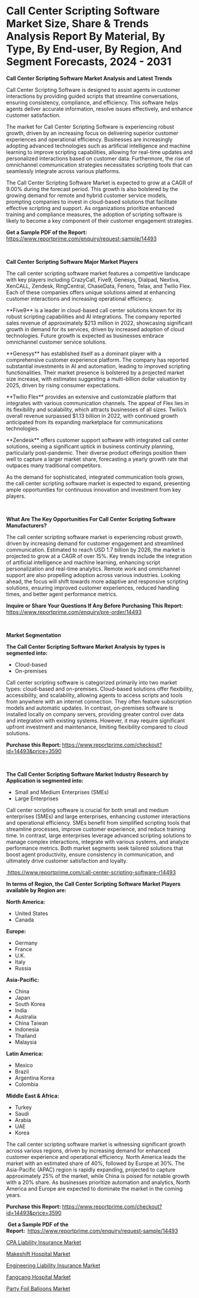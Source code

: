 <p><h1>Call Center Scripting Software Market Size, Share & Trends Analysis Report By Material, By Type, By End-user, By Region, And Segment Forecasts, 2024 - 2031</h1></p><p><strong>Call Center Scripting Software Market Analysis and Latest Trends</strong></p>
<p><p>Call Center Scripting Software is designed to assist agents in customer interactions by providing guided scripts that streamline conversations, ensuring consistency, compliance, and efficiency. This software helps agents deliver accurate information, resolve issues effectively, and enhance customer satisfaction. </p><p>The market for Call Center Scripting Software is experiencing robust growth, driven by an increasing focus on delivering superior customer experiences and operational efficiency. Businesses are increasingly adopting advanced technologies such as artificial intelligence and machine learning to improve scripting capabilities, allowing for real-time updates and personalized interactions based on customer data. Furthermore, the rise of omnichannel communication strategies necessitates scripting tools that can seamlessly integrate across various platforms.</p><p>The Call Center Scripting Software Market is expected to grow at a CAGR of 9.00% during the forecast period. This growth is also bolstered by the growing demand for remote and hybrid customer service models, prompting companies to invest in cloud-based solutions that facilitate effective scripting and support. As organizations prioritize enhanced training and compliance measures, the adoption of scripting software is likely to become a key component of their customer engagement strategies.</p></p>
<p><strong>Get a Sample PDF of the Report:&nbsp;</strong> <a href="https://www.reportprime.com/enquiry/request-sample/14493">https://www.reportprime.com/enquiry/request-sample/14493</a></p>
<p>&nbsp;</p>
<p><strong>Call Center Scripting Software Major Market Players</strong></p>
<p><p>The call center scripting software market features a competitive landscape with key players including CrazyCall, Five9, Genesys, Dialpad, Nextiva, XenCALL, Zendesk, RingCentral, ChaseData, Fenero, Telax, and Twilio Flex. Each of these companies offers unique solutions aimed at enhancing customer interactions and increasing operational efficiency.</p><p>**Five9** is a leader in cloud-based call center solutions known for its robust scripting capabilities and AI integrations. The company reported sales revenue of approximately $213 million in 2022, showcasing significant growth in demand for its services, driven by increased adoption of cloud technologies. Future growth is expected as businesses embrace omnichannel customer service solutions.</p><p>**Genesys** has established itself as a dominant player with a comprehensive customer experience platform. The company has reported substantial investments in AI and automation, leading to improved scripting functionalities. Their market presence is bolstered by a projected market size increase, with estimates suggesting a multi-billion dollar valuation by 2025, driven by rising consumer expectations.</p><p>**Twilio Flex** provides an extensive and customizable platform that integrates with various communication channels. The appeal of Flex lies in its flexibility and scalability, which attracts businesses of all sizes. Twilio’s overall revenue surpassed $1.13 billion in 2022, with continued growth anticipated from its expanding marketplace for communications technologies.</p><p>**Zendesk** offers customer support software with integrated call center solutions, seeing a significant uptick in business continuity planning, particularly post-pandemic. Their diverse product offerings position them well to capture a larger market share, forecasting a yearly growth rate that outpaces many traditional competitors.</p><p>As the demand for sophisticated, integrated communication tools grows, the call center scripting software market is expected to expand, presenting ample opportunities for continuous innovation and investment from key players.</p></p>
<p>&nbsp;</p>
<p><strong>What Are The Key Opportunities For Call Center Scripting Software Manufacturers?</strong></p>
<p><p>The call center scripting software market is experiencing robust growth, driven by increasing demand for customer engagement and streamlined communication. Estimated to reach USD 1.7 billion by 2026, the market is projected to grow at a CAGR of over 15%. Key trends include the integration of artificial intelligence and machine learning, enhancing script personalization and real-time analytics. Remote work and omnichannel support are also propelling adoption across various industries. Looking ahead, the focus will shift towards more adaptive and responsive scripting solutions, ensuring improved customer experiences, reduced handling times, and better agent performance metrics.</p></p>
<p><strong>Inquire or Share Your Questions If Any Before Purchasing This Report:</strong> <a href="https://www.reportprime.com/enquiry/pre-order/14493">https://www.reportprime.com/enquiry/pre-order/14493</a></p>
<p>&nbsp;</p>
<p><strong>Market Segmentation</strong></p>
<p><strong>The Call Center Scripting Software Market Analysis by types is segmented into:</strong></p>
<p><ul><li>Cloud-based</li><li>On-premises</li></ul></p>
<p><p>Call center scripting software is categorized primarily into two market types: cloud-based and on-premises. Cloud-based solutions offer flexibility, accessibility, and scalability, allowing agents to access scripts and tools from anywhere with an internet connection. They often feature subscription models and automatic updates. In contrast, on-premises software is installed locally on company servers, providing greater control over data and integration with existing systems. However, it may require significant upfront investment and maintenance, limiting flexibility compared to cloud solutions.</p></p>
<p><strong>Purchase this Report:&nbsp;</strong><a href="https://www.reportprime.com/checkout?id=14493&price=3590">https://www.reportprime.com/checkout?id=14493&price=3590</a></p>
<p>&nbsp;</p>
<p><strong>The Call Center Scripting Software Market Industry Research by Application is segmented into:</strong></p>
<p><ul><li>Small and Medium Enterprises (SMEs)</li><li>Large Enterprises</li></ul></p>
<p><p>Call center scripting software is crucial for both small and medium enterprises (SMEs) and large enterprises, enhancing customer interactions and operational efficiency. SMEs benefit from simplified scripting tools that streamline processes, improve customer experience, and reduce training time. In contrast, large enterprises leverage advanced scripting solutions to manage complex interactions, integrate with various systems, and analyze performance metrics. Both market segments seek tailored solutions that boost agent productivity, ensure consistency in communication, and ultimately drive customer satisfaction and loyalty.</p></p>
<p><a href="https://www.reportprime.com/call-center-scripting-software-r14493">&nbsp;https://www.reportprime.com/call-center-scripting-software-r14493</a></p>
<p><strong>In terms of Region, the Call Center Scripting Software Market Players available by Region are:</strong></p>
<p>
    <p> <strong> North America: </strong>
        <ul>
            <li>United States</li>
            <li>Canada</li>
        </ul>
        </p> 
    <p> <strong> Europe: </strong>
        <ul>
            <li>Germany</li>
            <li>France</li>
            <li>U.K.</li>
            <li>Italy</li>
            <li>Russia</li>
        </ul>
        </p> 
    <p> <strong> Asia-Pacific: </strong>
        <ul>
            <li>China</li>
            <li>Japan</li>
            <li>South Korea</li>
            <li>India</li>
            <li>Australia</li>
            <li>China Taiwan</li>
            <li>Indonesia</li>
            <li>Thailand</li>
            <li>Malaysia</li>
        </ul>
        </p> 
    <p> <strong> Latin America: </strong>
        <ul>
            <li>Mexico</li>
            <li>Brazil</li>
            <li>Argentina Korea</li>
            <li>Colombia</li>
        </ul>
        </p> 
    <p> <strong> Middle East & Africa: </strong>
        <ul>
            <li>Turkey</li>
            <li>Saudi</li>
            <li>Arabia</li>
            <li>UAE</li>
            <li>Korea</li>
        </ul>
    </p>
    </p>
<p><p>The call center scripting software market is witnessing significant growth across various regions, driven by increasing demand for enhanced customer experience and operational efficiency. North America leads the market with an estimated share of 40%, followed by Europe at 30%. The Asia-Pacific (APAC) region is rapidly expanding, projected to capture approximately 25% of the market, while China is poised for notable growth with a 20% share. As businesses prioritize automation and analytics, North America and Europe are expected to dominate the market in the coming years.</p></p>
<p><strong>Purchase this Report: </strong><a href="https://www.reportprime.com/checkout?id=14493&price=3590">https://www.reportprime.com/checkout?id=14493&price=3590</a></p>
<p>&nbsp;<strong>Get a Sample PDF of the Report:&nbsp;&nbsp;</strong><a href="https://www.reportprime.com/enquiry/request-sample/14493">https://www.reportprime.com/enquiry/request-sample/14493</a></p>
<p><strong></strong></p>
<p><p><a href="https://issuu.com/reportprime-2/docs/cpa-liability-insurance-market-size_2e730e1344a7ce">CPA Liability Insurance Market</a></p><p><a href="https://www.linkedin.com/pulse/global-makeshift-hospital-market-exploring-share-trends-muvoc?trackingId=njZZmiUiSfia3qUOTeIQsw%3D%3D">Makeshift Hospital Market</a></p><p><a href="https://issuu.com/reportprime-2/docs/engineering-liability-insurance-mar_328f3bd6de72c2">Engineering Liability Insurance Market</a></p><p><a href="https://www.linkedin.com/pulse/what-factors-influence-fangcang-hospital-market-coming-timac?trackingId=aLYjgLPkQeqecfLkgSxqCg%3D%3D">Fangcang Hospital Market</a></p><p><a href="https://medium.com/@vullnetbogdani135/the-party-foil-balloons-market-is-anticipated-to-experience-significant-growth-with-a-projected-b49fe4644b6b">Party Foil Balloons Market</a></p></p>
